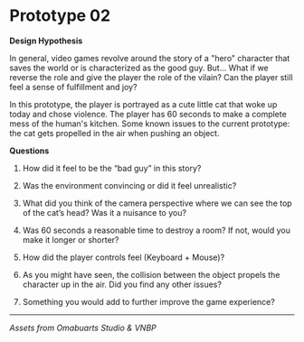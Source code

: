 # Prototype 02
**Design Hypothesis**

In general, video games revolve around the story of a "hero" character that saves the world or is characterized as the good guy. But… What if we reverse the role and give the player the role of the vilain? Can the player still feel a sense of fulfillment and joy?

In this prototype, the player is portrayed as a cute little cat that woke up today and chose violence. The player has 60 seconds to make a complete mess of the human's kitchen. Some known issues to the current prototype: the cat gets propelled in the air when pushing an object.

**Questions**  

1. How did it feel to be the “bad guy” in this story?

2. Was the environment convincing or did it feel unrealistic?

3. What did you think of the camera perspective where we can see the top of the cat’s head? Was it a nuisance to you?

4. Was 60 seconds a reasonable time to destroy a room? If not, would you make it longer or shorter?

5. How did the player controls feel (Keyboard + Mouse)? 

6. As you might have seen, the collision between the object propels the character up in the air. Did you find any other issues?

7. Something you would add to further improve the game experience?

---
*Assets from Omabuarts Studio & VNBP*
